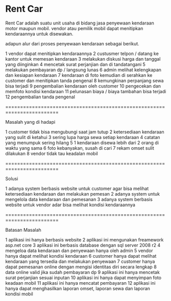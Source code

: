 # Rent Car

Rent Car adalah suatu unit usaha di bidang jasa penyewaan kendaraan motor maupun mobil. 
vendor atau pemilik mobil dapat menitipkan kendaraannya untuk disewakan.

adapun alur dari proses penyewaan kendaraan sebagai berikut.

1	vendor dapat menitipkan kendaraannya
2	custusmer telpon / datang ke kantor untuk memesan kendaraan
3	melakukan diskusi harga dan tanggal yang diinginkan
4	mencetak surat perjanjian dan di tandatangani
5	melakukan pembayaran dp / langsung lunas
6	admin melihat kelengkapan dan kesiapan kendaraan
7	kendaraan di foto kemudian di serahkan ke customer dan menitipkan tanda pengenal
8	kemungkinan perpanjang sewa bisa terjadi
9	pengembalian kendaraan oleh customer
10	pengecekan dan memfoto kondisi kendaraan
11	pelunasan biaya / biaya tambahan bisa terjadi
12  pengembalian tanda pengenal

========================================================================

Masalah yang di hadapi

1	customer tidak bisa mengubungi saat jam tutup
2	ketersediaan kendaraan yang sulit di ketahui
3	sering lupa harga sewa setiap kendaraan
4	catatan yang menumpuk sering hilang
5	1 kendaraan disewa lebih dari 2 orang di waktu yang sama
6	foto kebanyakan, susah di cari
7	rekam omset sulit dilakukan
8	vendor tidak tau keadalan mobil

========================================================================

Solusi

1   adanya system berbasis website untuk customer agar bisa melihat ketersediaan kendaraan dan melakukan pemesan
2   adanya system untuk mengelola data kendaraan dan pemesanan
3   adanya system berbasis website untuk vendor adar bisa melihat kondisi kendaraannya

========================================================================

Batasan Masalah

1	aplikasi ini hanya berbasis website
2	aplikasi ini mengunakan freamework asp.net core
3	aplikasi ini berbasis database dengan sql server 2008 r2
4	mengeloa data kendaraan dan penyewaan hanya oleh admin
5   vendor hanya dapat melihat kondisi kendaraan
6	customer hanya dapat melihat kendaraan yang tersedia dan melakukan penyewaan
7	customer hanya dapat pemesanan online dengan mengisi identitas diri secara lengkap
8   data online valid jika sudah pembayaran dp
9	aplikasi ini hanya mencetak surat perjanjian sesuai inputan
10	aplikasi ini hanya dapat menyimpan foto keadaan mobil
11	aplikasi ini hanya mencatat pembayaran
12	aplikasi ini hanya dapat menghasilkan laporan omset, laporan sewa dan laporan kondisi mobil